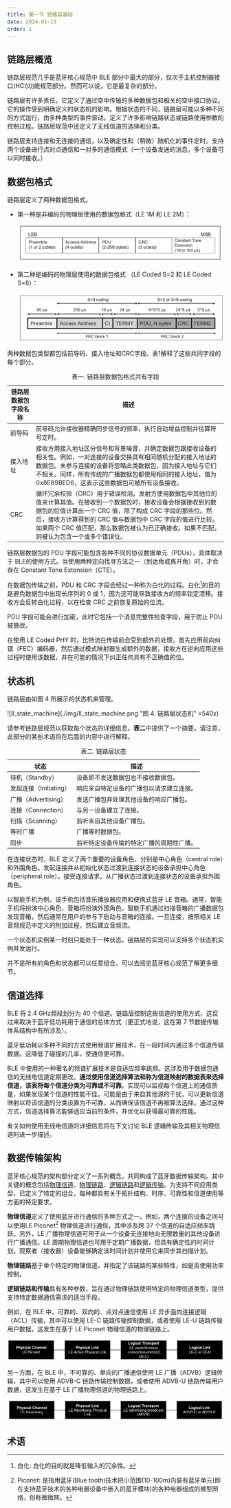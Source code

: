 ```yaml
---
title: 第一节 链路层基础
date: 2024-01-15
order: 1
---
```


## 链路层概览

链路层规范几乎是蓝牙核心规范中 BLE 部分中最大的部分，仅次于主机控制器接口(HCI)功能规范部分。然而可以说，它是最复杂的部分。

链路层有许多责任。它定义了通过空中传输的多种数据包和相关的空中接口协议。它的操作受到明确定义的状态机的影响。根据状态的不同，链路层可能以多种不同的方式运行，由多种类型的事件驱动。定义了许多影响链路状态或链路使用参数的控制过程。链路层规范中还定义了无线信道的选择和分类。

链路层支持连接和无连接的通信，以及确定性和（稍微）随机化的事件定时。支持两个设备进行点对点通信和一对多的通信模式（一个设备发送的消息，多个设备可以同时接收。）

## 数据包格式

链路层定义了两种数据包格式。

* 第一种是非编码的物理层使用的数据包格式（LE 1M 和 LE 2M）：

  ![ll_le_uncoded_packet.png](./img/ll_le_uncoded_packet.png "图2. 非编码的物理层使用的数据包格式")

* 第二种是编码的物理层使用的数据包格式 （LE Coded S=2 和 LE Coded S=8）：

  ![ll_le_coded_packet](./img/ll_le_coded_packet.png "图3. 编码的物理层使用的数据包格式")

两种数据包类型都包括前导码、接入地址和CRC字段。表1解释了这些共同字段的每个部分。

<table>
    <caption>表一. 链路层数据包格式共有字段</caption>
    <thead>
        <tr>
            <th>链路层数据包字段名称</th>
            <th>描述</th>
        </tr>
    </thead>
    <tbody>
        <tr>
            <td>前导码</td>
            <td>前导码允许接收器精确同步信号的频率，执行自动增益控制并估算符号定时。</td>
        </tr>
        <tr>
            <td>接入地址</td>
            <td>接收方用接入地址区分信号和背景噪音，并确定数据包跟接收设备的相关性。例如，一对连接的设备交换具有相同随机分配的接入地址的数据包。未参与连接的设备将忽略此类数据包，因为接入地址与它们不相关。同样，所有传统的广播数据包都使用相同的接入地址，值为 0x8E89BED6，这表示这些数据包可被所有设备接收。</td>
        </tr>
        <tr>
            <td>CRC</td>
            <td>循环冗余校验（CRC）用于错误检测。发射方使用数据包中其他位的值来计算其值。在接收到一个数据包时，接收设备会根据接收到的数据包的位值计算出一个 CRC 值，除了构成 CRC 字段的那些位。然后，接收方计算得到的 CRC 值与数据包中 CRC 字段的值进行比较。如果两个 CRC 值匹配，那么数据包被认为已正确接收。如果不匹配，则被认为包含一个或多个错误位。</td>
        </tr>
    </tbody>
</table>


链路层数据包的 PDU 字段可能包含各种不同的协议数据单元（PDUs），具体取决于 BLE的使用方式。当使用两种定向找寻方法之一（到达角或离开角）时，才会存在 Constant Tone Extension（CTE）。

在数据包传输之前，PDU 和 CRC 字段会经过一种称为白化的过程。白化[^whitening]的目的是避免数据包中出现长序列的 0 或 1，因为这可能导致接收方的频率锁定漂移。接收方会反转白化过程，以在检查 CRC 之前恢复原始的位流。

PDU 字段可能会进行加密，此时它包括一个消息完整性检查字段，用于防止 PDU 被篡改。

在使用 LE Coded PHY 时，比特流在传输前会受到额外的处理。首先应用前向纠错（FEC）编码器，然后通过模式映射器生成额外的数据，接收方在逆向应用这些过程时使用该数据，并在可能的情况下纠正任何具有不正确值的位。

## 状态机

链路层由如图 4 所展示的状态机来管理。

![ll_state_machine](./img/ll_state_machine.png "图 4. 链路层状态机" =540x)

请参考链路层规范以获取每个状态的详细信息。**表二**中提供了一个摘要。请注意，此部分的某些术语将在后面的内容中进行解释。

<table>
    <caption>表二. 链路层状态</caption>
    <thead>
        <tr>
            <th>状态</th>
            <th>描述</th>
        </tr>
    </thead>
    <tbody>
        <tr>
            <td>待机（Standby）</td>
            <td>设备即不发送数据包也不接收数据包。</td>
        </tr>
        <tr>
            <td>发起连接（Initiating）</td>
            <td>响应来自特定设备的广播包以请求建立连接。</td>
        </tr>
        <tr>
            <td>广播（Advertising）</td>
            <td>发送广播包并处理其他设备的响应广播包。</td>
        </tr>
        <tr>
            <td>连接（Connection）</td>
            <td>与另一设备建立了连接。</td>
        </tr>
        <tr>
            <td>扫描（Scanning）</td>
            <td>监听来自其他设备广播包。</td>
        </tr>
        <tr>
            <td>等时广播</td>
            <td>广播等时数据包。</td>
        </tr>
        <tr>
            <td>同步</td>
            <td>监听特定设备传输的特定广播的周期性广播。</td>
        </tr>
    </tbody>
</table>

在连接状态时，BLE 定义了两个重要的设备角色，分别是中心角色（central role）和外围角色。发起连接并从初始化状态过渡到连接状态的设备承担中心角色（peripheral role）。接受连接请求，从广播状态过渡到连接状态的设备承担外围角色。

以智能手机为例，该手机包括音乐播放器应用和便携式蓝牙 LE 音箱。通常，智能手机将扮演中心角色，音箱将扮演外围角色。智能手机通过扫描音箱的广播数据包发现音箱，然后通常在用户的参与下启动与音箱的连接。一旦连接，按照相关 LE 音频规范中定义的附加过程，然后建立音频流。

一个状态机实例某一时刻只能处于一种状态。链路层的实现可以支持多个状态机实例并发运行。

并不是所有的角色和状态都可以任意组合。可以去阅览蓝牙核心规范了解更多细节。

## 信道选择

BLE 将 2.4 GHz频段划分为 40 个信道。链路层控制这些信道的使用方式，这反过来取决于蓝牙低功耗用于通信的总体方式（更正式地说，这在第 7 节数据传输体系结构中有所涉及）。

蓝牙低功耗以多种不同的方式使用频谱扩展技术，在一段时间内通过多个信道传输数据。这降低了碰撞的几率，使通信更可靠。

BLE 中使用的一种著名的频谱扩展技术是自适应频率跳频。这涉及用于数据包通信的无线电信道定期更改。**通过使用信道选择算法和称为信道映射的数据表来选择信道，该表将每个信道分类为可靠或不可靠**。实现可以监视每个信道上的通信质量，如果发现某个信道的性能不佳，可能是由于来自其他源的干扰，可以更新信道映射以将该信道的分类设置为不可靠，从而确保该信道不再被算法选择。通过这种方式，信道选择算法能够适应当前的条件，并优化以获得最可靠的性能。

有关如何使用无线电信道的详细信息将在下文讨论 BLE 逻辑传输及其相关物理信道时进一步描述。

## 数据传输架构

蓝牙核心规范的架构部分定义了一系列概念，共同构成了蓝牙数据传输架构。其中关键的概念包括<u>物理信道</u>、<u>物理链路</u>、<u>逻辑链路</u>和<u>逻辑传输</u>。为支持不同应用类型，已定义了特定的组合，每种都具有关于拓扑结构、时序、可靠性和信道使用等方面的特定要求。

**物理信道**定义了使用蓝牙进行通信的多种方式之一。例如，两个连接的设备之间可以使用LE Piconet[^piconet] 物理信道进行通信，其中涉及跨 37 个信道的自适应频率跳跃。另外，LE 广播物理信道可用于从一个设备无连接地向无限数量的其他设备进行广播通信。LE 周期物理信道也可用于定期广播数据，但具有确定性的时间计划。观察者（接收器）设备能够确定该时间计划并使用它来同步其扫描计划。

**物理链路**基于单个特定的物理信道，并指定了该链路的某些特性，如是否使用功率控制。

**逻辑链路和传输**具有各种参数，旨在通过物理链路使用特定的物理信道类型，提供支持特定数据通信需求的适当手段。

例如，在 BLE 中，可靠的、双向的、点对点通信使用 LE 异步面向连接逻辑（ACL）传输，其中可以使用 LE-C 链路传输控制数据，或者使用 LE-U 链路传输用户数据，这发生在基于 LE Piconet 物理信道的物理链路上。

![ll_acl](./img/ll_acl.png "图 5. 异步面向连接逻辑（ACL）传输")

另一方面，在 BLE 中，不可靠的、单向的广播通信使用 LE 广播（ADVB）逻辑传输，其中可以使用 ADVB-C 链路传输控制数据，或者使用 ADVB-U 链路传输用户数据，这发生在基于 LE 广播物理信道的物理链路上。

![ll_advb](./img/ll_advb.png "图 6. LE 广播（ADVB）逻辑传输")

## 术语

[^whitening]: 白化: 白化的目的就是降低输入的冗余性。
[^piconet]: Piconet: 是指用蓝牙(Blue tooth)技术把小范围(10-100m)内装有蓝牙单元(即在支持蓝牙技术的各种电器设备中嵌入的蓝牙模块)的各种电器组成的微型网络，俗称微微网。
